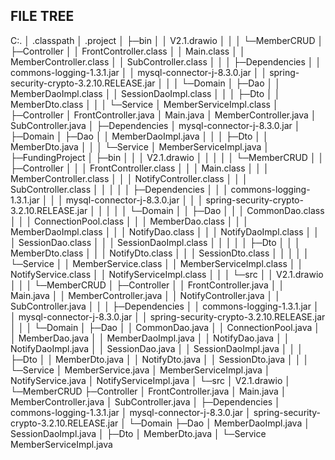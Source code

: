 <h2> FILE TREE</h2>
C:.
│  .classpath
│  .project
│  
├─bin
│  │  V2.1.drawio
│  │  
│  └─MemberCRUD
│      ├─Controller
│      │      FrontController.class
│      │      Main.class
│      │      MemberController.class
│      │      SubController.class
│      │      
│      ├─Dependencies
│      │      commons-logging-1.3.1.jar
│      │      mysql-connector-j-8.3.0.jar
│      │      spring-security-crypto-3.2.10.RELEASE.jar
│      │      
│      └─Domain
│          ├─Dao
│          │      MemberDaoImpl.class
│          │      SessionDaoImpl.class
│          │      
│          ├─Dto
│          │      MemberDto.class
│          │      
│          └─Service
│                  MemberServiceImpl.class
│                  
├─Controller
│      FrontController.java
│      Main.java
│      MemberController.java
│      SubController.java
│      
├─Dependencies
│      mysql-connector-j-8.3.0.jar
│      
├─Domain
│  ├─Dao
│  │      MemberDaoImpl.java
│  │      
│  ├─Dto
│  │      MemberDto.java
│  │      
│  └─Service
│          MemberServiceImpl.java
│          
├─FundingProject
│  ├─bin
│  │  │  V2.1.drawio
│  │  │  
│  │  └─MemberCRUD
│  │      ├─Controller
│  │      │      FrontController.class
│  │      │      Main.class
│  │      │      MemberController.class
│  │      │      NotifyController.class
│  │      │      SubController.class
│  │      │      
│  │      ├─Dependencies
│  │      │      commons-logging-1.3.1.jar
│  │      │      mysql-connector-j-8.3.0.jar
│  │      │      spring-security-crypto-3.2.10.RELEASE.jar
│  │      │      
│  │      └─Domain
│  │          ├─Dao
│  │          │      CommonDao.class
│  │          │      ConnectionPool.class
│  │          │      MemberDao.class
│  │          │      MemberDaoImpl.class
│  │          │      NotifyDao.class
│  │          │      NotifyDaoImpl.class
│  │          │      SessionDao.class
│  │          │      SessionDaoImpl.class
│  │          │      
│  │          ├─Dto
│  │          │      MemberDto.class
│  │          │      NotifyDto.class
│  │          │      SessionDto.class
│  │          │      
│  │          └─Service
│  │                  MemberService.class
│  │                  MemberServiceImpl.class
│  │                  NotifyService.class
│  │                  NotifyServiceImpl.class
│  │                  
│  └─src
│      │  V2.1.drawio
│      │  
│      └─MemberCRUD
│          ├─Controller
│          │      FrontController.java
│          │      Main.java
│          │      MemberController.java
│          │      NotifyController.java
│          │      SubController.java
│          │      
│          ├─Dependencies
│          │      commons-logging-1.3.1.jar
│          │      mysql-connector-j-8.3.0.jar
│          │      spring-security-crypto-3.2.10.RELEASE.jar
│          │      
│          └─Domain
│              ├─Dao
│              │      CommonDao.java
│              │      ConnectionPool.java
│              │      MemberDao.java
│              │      MemberDaoImpl.java
│              │      NotifyDao.java
│              │      NotifyDaoImpl.java
│              │      SessionDao.java
│              │      SessionDaoImpl.java
│              │      
│              ├─Dto
│              │      MemberDto.java
│              │      NotifyDto.java
│              │      SessionDto.java
│              │      
│              └─Service
│                      MemberService.java
│                      MemberServiceImpl.java
│                      NotifyService.java
│                      NotifyServiceImpl.java
│                      
└─src
    │  V2.1.drawio
    │  
    └─MemberCRUD
        ├─Controller
        │      FrontController.java
        │      Main.java
        │      MemberController.java
        │      SubController.java
        │      
        ├─Dependencies
        │      commons-logging-1.3.1.jar
        │      mysql-connector-j-8.3.0.jar
        │      spring-security-crypto-3.2.10.RELEASE.jar
        │      
        └─Domain
            ├─Dao
            │      MemberDaoImpl.java
            │      SessionDaoImpl.java
            │      
            ├─Dto
            │      MemberDto.java
            │      
            └─Service
                    MemberServiceImpl.java
                    
